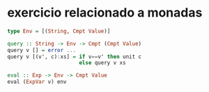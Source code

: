 # exercicio relacionado a monadas

```haskell
type Env = [(String, Cmpt Value)]

query :: String -> Env -> Cmpt (Cmpt Value)
query v [] = error ...
query v [(v', c):xs] = if v==v' then unit c
                       else query v xs

eval :: Exp -> Env -> Cmpt Value 
eval (ExpVar v) env

```
